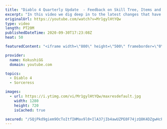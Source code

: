 ```yaml
---
title: "Diablo 4 Quarterly Update  - Feedback on Skill Tree, Items and Sorceress Enchantments"
excerpt: "In this video we dig deep in to the latest changes that have been announced for Diablo 4. These changes include things such as the Sorceress Enchantment ..."
originalUrl: https://youtube.com/watch?v=Mr1gylHtYQw
type: video
length: PT20M
publishedDateTime: 2020-09-30T17:23:08Z
heat: 50

featuredContent: "<iframe width=\"800\" height=\"500\" frameborder=\"0\" src=\"https://www.youtube.com/embed/Mr1gylHtYQw\" allow=\"accelerometer; autoplay; encrypted-media; gyroscope; picture-in-picture\" allowfullscreen></iframe>"

provider:
  name: KokushiGG
  domain: youtube.com

topics:
  - Diablo 4
  - Sorceress

images:
  - url: https://i.ytimg.com/vi/Mr1gylHtYQw/maxresdefault.jpg
    width: 1280
    height: 720
    isCached: true

secured: "/SQjPkd9giem9OcToItfIHMav9l0+IlA37jIb4awUZPE0F74jzQ8K4DZgwHcPH2Zd/dDTo3/1ICu3yMN0wo7b1igof9PJ/DAfK67MmAP7sXUSfzIw7KcobWGTSkNa/mPWL+rGIlykiQP4OWutZaJRaCdozTUtms02/o7yh88HKBYz0uh5Yq2HnWO+zKokRKDlP67ISEd0AVKZQvAHBh/3KVQzw/5zJDt9WQLe3lSkaGw6pCKonvHN661jOvjcMVAisxhSpTCGThtj72gv1hNlvPPzpqNCBS2X6KP3kgYQjqpoOBdL4a+ITmGXbLKBdyn+2yiOkH9yLkxcm60MsuSIIHlNDG0KcDsvbQPToiIUJ5Wl/LBeF22sw3IjUwGLa9EhL3qT9iTDrm3UKedKOUDYGwRXVj/37UJrlL7Nn50j3M=;NmdiXCn+vcdFQaJGUSY3pA=="
---
```


